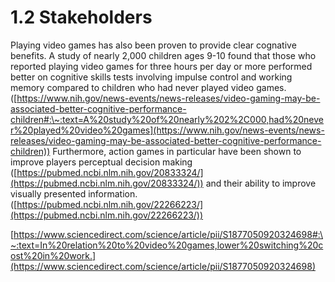 # 1.2 Stakeholders

Playing video games has also been proven to provide clear cognative benefits. A study of nearly 2,000 children ages 9-10 found that those who reported playing video games for three hours per day or more performed better on cognitive skills tests involving impulse control and working memory compared to children who had never played video games. ([https://www.nih.gov/news-events/news-releases/video-gaming-may-be-associated-better-cognitive-performance-children#:\~:text=A%20study%20of%20nearly%202%2C000,had%20never%20played%20video%20games](https://www.nih.gov/news-events/news-releases/video-gaming-may-be-associated-better-cognitive-performance-children)) Furthermore, action games in particular have been shown to improve players perceptual decision making ([https://pubmed.ncbi.nlm.nih.gov/20833324/](https://pubmed.ncbi.nlm.nih.gov/20833324/)) and their ability to improve visually presented information. ([https://pubmed.ncbi.nlm.nih.gov/22266223/](https://pubmed.ncbi.nlm.nih.gov/22266223/))



[https://www.sciencedirect.com/science/article/pii/S1877050920324698#:\~:text=In%20relation%20to%20video%20games,lower%20switching%20cost%20in%20work.](https://www.sciencedirect.com/science/article/pii/S1877050920324698)
